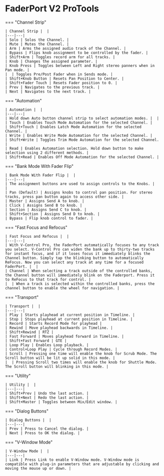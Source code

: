 # FaderPort V2 ProTools

=== "Channel Strip"

    | Channel Strip |  |
    |---|---|
    | Solo | Solos the Channel. |
    | Mute | Mutes the Channel. |
    | Arm | Arms the assigned audio track of the Channel. |
    | Bypass | Flips knob assignment to be controlled by the fader. |
    | Shift+Arm | Toggles record arm for all tracks. |
    | Knob | Changes the assigned parameter. |
    | Knob Press | Toggles between Left and Right stereo panners when in Pan mode. |
    |  | Toggles Pre/Post Fader when in Sends mode. |
    | Shift+Knob Button | Resets Pan Position to Center. |
    | Shift+Fader Touch | Resets Fader position to 0. |
    | Prev | Navigates to the previous track. |
    | Next | Navigates to the next track. |

=== "Automation"

    | Automation |  |
    |---|---|
    | Hold down Auto button channel strip to select automation modes. |  |
    | Touch | Enables Touch Mode Automation for the selected Channel. |
    | Shift+Touch | Enables Latch Mode Automation for the selected Channel. |
    | Write | Enables Write Mode Automation for the selected Channel. |
    | Shift+Write | Toggles Trim Mode Automation for the selected Channel. |
    | Read | Enables Automation selection. Hold down button to make selection using 2 different methods. |
    | Shift+Read | Enables Off Mode Automation for the selected Channel. |

=== "Bank Mode With Fader Flip"

    | Bank Mode With Fader Flip |  |
    |---|---|
    | The assignment buttons are used to assign controls to the Knobs. |  |
    | Pan (Default) | Assigns knobs to control pan position. For stereo tracks, press pan button again to access other side. |
    | Master | Assigns Send A to knob. |
    | Click | Assigns Send B to knob. |
    | Section | Assigns Send C to knob. |
    | Shift+Section | Assigns Send D to knob. |
    | Bypass | Flip knob control to fader. |

=== "Fast Focus and Refocus"

    | Fast Focus and Refocus |  |
    |---|---|
    | With V-Control Pro, the FaderPort automatically focuses to any track you select. V-Control Pro can widen the bank up to thirty-two tracks for instant focus, and if it loses focus it immediately blinks the Channel button. Simply tap the blinking button to automatically ReFocus. Now you can select any track at any time for a focused FaderPort. |  |
    | Channel | When selecting a track outside of the controlled banks, the Channel button will immediately blink on the Faderport. Press it to ReFocus to that track for control. |
    |  | When a track is selected within the controlled banks, press the channel button to enable the wheel for navigation. |

=== "Transport"

    | Transport |  |
    |---|---|
    | Play | Starts playhead at current position in Timeline. |
    | Stop | Stops playhead at current position in Timeline. |
    | Record | Starts Record Mode for playhead |
    | Rewind | Move playhead backwards in Timeline. |
    | Shift+Rewind | RTZ |
    | Fast Forward | Moves playhead forward in Timeline. |
    | Shift+Fast Forward | GTE |
    | Loop Play | Enables Loop playback. |
    | Control+Loop Play | Cycle through Record Modes. |
    | Scroll | Pressing one time will enable the knob for Scrub Mode. The Scroll button will be lit up solid in this mode. |
    |  | Pressing Scroll two times will enable the knob for Shuttle Mode. The Scroll button will blinking in this mode. |

=== "Utility"

    | Utility |  |
    |---|---|
    | Shift+Prev | Undo the last action. |
    | Shift+Next | Redo the last action. |
    | Shift+Master | Toggles between Mix/Edit window. |

=== "Dialog Buttons"

    | Dialog Buttons |  |
    |---|---|
    | Prev | Press to Cancel the dialog. |
    | Next | Press to OK the dialog. |

=== "V-Window Mode"

    | V-Window Mode |  |
    |---|---|
    | Link | Press Link to enable V-Window mode. V-Window mode is compatible with plug-in parameters that are adjustable by clicking and moving the mouse up or down. |